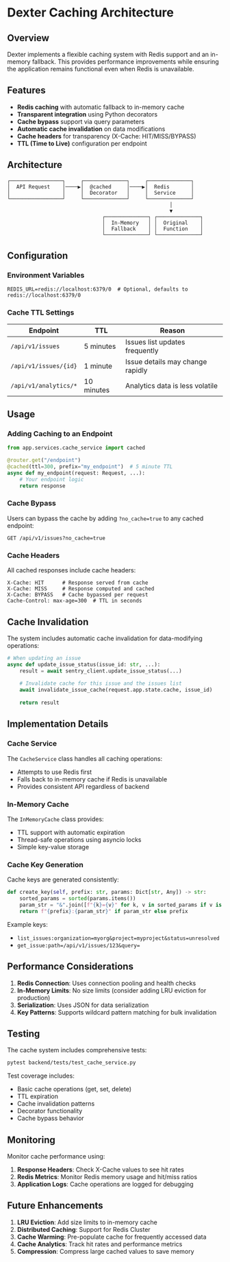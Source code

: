 # Dexter Caching Architecture

## Overview

Dexter implements a flexible caching system with Redis support and an in-memory fallback. This provides performance improvements while ensuring the application remains functional even when Redis is unavailable.

## Features

- **Redis caching** with automatic fallback to in-memory cache
- **Transparent integration** using Python decorators
- **Cache bypass** support via query parameters
- **Automatic cache invalidation** on data modifications
- **Cache headers** for transparency (X-Cache: HIT/MISS/BYPASS)
- **TTL (Time to Live)** configuration per endpoint

## Architecture

```
┌─────────────────┐     ┌──────────────┐     ┌──────────────┐
│  API Request    │────▶│  @cached     │────▶│  Redis       │
│                 │     │  Decorator   │     │  Service     │
└─────────────────┘     └──────────────┘     └──────────────┘
                                                     │
                                                     ▼
                               ┌──────────────┐ ┌──────────────┐
                               │  In-Memory   │ │  Original    │
                               │  Fallback    │ │  Function    │
                               └──────────────┘ └──────────────┘
```

## Configuration

### Environment Variables

```env
REDIS_URL=redis://localhost:6379/0  # Optional, defaults to redis://localhost:6379/0
```

### Cache TTL Settings

| Endpoint | TTL | Reason |
|----------|-----|--------|
| `/api/v1/issues` | 5 minutes | Issues list updates frequently |
| `/api/v1/issues/{id}` | 1 minute | Issue details may change rapidly |
| `/api/v1/analytics/*` | 10 minutes | Analytics data is less volatile |

## Usage

### Adding Caching to an Endpoint

```python
from app.services.cache_service import cached

@router.get("/endpoint")
@cached(ttl=300, prefix="my_endpoint")  # 5 minute TTL
async def my_endpoint(request: Request, ...):
    # Your endpoint logic
    return response
```

### Cache Bypass

Users can bypass the cache by adding `?no_cache=true` to any cached endpoint:

```
GET /api/v1/issues?no_cache=true
```

### Cache Headers

All cached responses include cache headers:

```
X-Cache: HIT      # Response served from cache
X-Cache: MISS     # Response computed and cached
X-Cache: BYPASS   # Cache bypassed per request
Cache-Control: max-age=300  # TTL in seconds
```

## Cache Invalidation

The system includes automatic cache invalidation for data-modifying operations:

```python
# When updating an issue
async def update_issue_status(issue_id: str, ...):
    result = await sentry_client.update_issue_status(...)
    
    # Invalidate cache for this issue and the issues list
    await invalidate_issue_cache(request.app.state.cache, issue_id)
    
    return result
```

## Implementation Details

### Cache Service

The `CacheService` class handles all caching operations:

- Attempts to use Redis first
- Falls back to in-memory cache if Redis is unavailable
- Provides consistent API regardless of backend

### In-Memory Cache

The `InMemoryCache` class provides:

- TTL support with automatic expiration
- Thread-safe operations using asyncio locks
- Simple key-value storage

### Cache Key Generation

Cache keys are generated consistently:

```python
def create_key(self, prefix: str, params: Dict[str, Any]) -> str:
    sorted_params = sorted(params.items())
    param_str = "&".join([f"{k}={v}" for k, v in sorted_params if v is not None])
    return f"{prefix}:{param_str}" if param_str else prefix
```

Example keys:
- `list_issues:organization=myorg&project=myproject&status=unresolved`
- `get_issue:path=/api/v1/issues/123&query=`

## Performance Considerations

1. **Redis Connection**: Uses connection pooling and health checks
2. **In-Memory Limits**: No size limits (consider adding LRU eviction for production)
3. **Serialization**: Uses JSON for data serialization
4. **Key Patterns**: Supports wildcard pattern matching for bulk invalidation

## Testing

The cache system includes comprehensive tests:

```bash
pytest backend/tests/test_cache_service.py
```

Test coverage includes:
- Basic cache operations (get, set, delete)
- TTL expiration
- Cache invalidation patterns
- Decorator functionality
- Cache bypass behavior

## Monitoring

Monitor cache performance using:

1. **Response Headers**: Check X-Cache values to see hit rates
2. **Redis Metrics**: Monitor Redis memory usage and hit/miss ratios
3. **Application Logs**: Cache operations are logged for debugging

## Future Enhancements

1. **LRU Eviction**: Add size limits to in-memory cache
2. **Distributed Caching**: Support for Redis Cluster
3. **Cache Warming**: Pre-populate cache for frequently accessed data
4. **Cache Analytics**: Track hit rates and performance metrics
5. **Compression**: Compress large cached values to save memory
